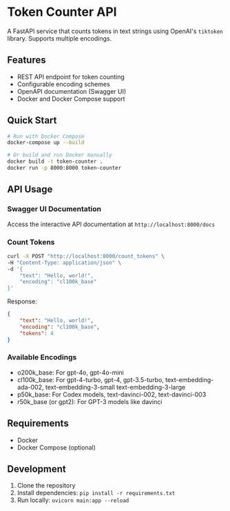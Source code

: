# Token Counter API

A FastAPI service that counts tokens in text strings using OpenAI's `tiktoken`
library. Supports multiple encodings.

## Features

- REST API endpoint for token counting
- Configurable encoding schemes
- OpenAPI documentation (Swagger UI)
- Docker and Docker Compose support

## Quick Start

```bash
# Run with Docker Compose
docker-compose up --build

# Or build and run Docker manually
docker build -t token-counter .
docker run -p 8000:8000 token-counter
```

## API Usage

### Swagger UI Documentation

Access the interactive API documentation at `http://localhost:8000/docs`

### Count Tokens

```bash
curl -X POST "http://localhost:8000/count_tokens" \
-H "Content-Type: application/json" \
-d '{
    "text": "Hello, world!",
    "encoding": "cl100k_base"
}'
```

Response:

```json
{
    "text": "Hello, world!",
    "encoding": "cl100k_base",
    "tokens": 4
}
```

### Available Encodings

- o200k_base: For gpt-4o, gpt-4o-mini 
- cl100k_base: For gpt-4-turbo, gpt-4, gpt-3.5-turbo, text-embedding-ada-002, text-embedding-3-small text-embedding-3-large 
- p50k_base: For Codex models, text-davinci-002, text-davinci-003 
- r50k_base (or gpt2): For GPT-3 models like davinci

## Requirements

- Docker
- Docker Compose (optional)

## Development

1. Clone the repository
2. Install dependencies: `pip install -r requirements.txt`
3. Run locally: `uvicorn main:app --reload`

